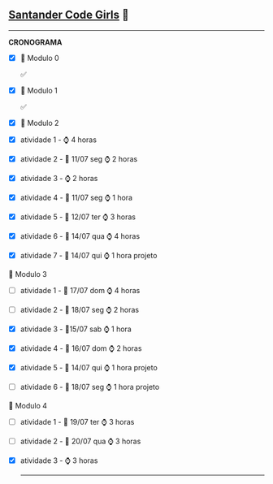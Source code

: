 ##           **<u>Santander Code Girls</u>** :girl:

------

**CRONOGRAMA**

- [x] :orange_book: Modulo 0

  :white_check_mark:

- [x] :orange_book: Modulo 1

  :white_check_mark:

- [x] :orange_book: Modulo 2

- [x] atividade 1 - :watch: 4 horas

- [x] atividade 2 - :calendar: 11/07 seg :watch: 2 horas 

- [x] atividade 3 - :watch: 2 horas

- [x] atividade 4 - :calendar: 11/07 seg :watch: 1 hora 

- [x] atividade 5 - :calendar: 12/07 ter :watch: 3 horas

- [x] atividade 6 - :calendar: 14/07 qua :watch: 4 horas

- [x] atividade 7 - :calendar: 14/07 qui :watch: 1 hora projeto

:orange_book: Modulo 3

- [ ] atividade 1 - :calendar: 17/07 dom :watch: 4 horas

- [ ] atividade 2 - :calendar: 18/07 seg :watch: 2 horas

- [x] atividade 3 - :calendar:15/07 sab :watch: 1 hora

- [x] atividade 4 - :calendar: 16/07 dom :watch: 2 horas

- [x] atividade 5 - :calendar: 14/07 qui :watch: 1 hora projeto

- [ ] atividade 6 - :calendar: 18/07 seg :watch: 1 hora projeto

:orange_book: Modulo 4

- [ ] atividade 1 - :calendar: 19/07 ter :watch: 3 horas

- [ ] atividade 2 - :calendar: 20/07 qua :watch: 3 horas

- [x] atividade 3 - :watch: 3 horas

  ------

  